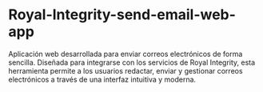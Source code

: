 # Royal-Integrity-send-email-web-app
Aplicación web desarrollada para enviar correos electrónicos de forma sencilla. Diseñada para integrarse con los servicios de Royal Integrity, esta herramienta permite a los usuarios redactar, enviar y gestionar correos electrónicos a través de una interfaz intuitiva y moderna.
